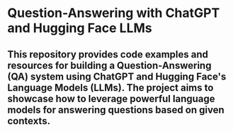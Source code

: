 # Question-Answering with ChatGPT and Hugging Face LLMs
## This repository provides code examples and resources for building a Question-Answering (QA) system using ChatGPT and Hugging Face's Language Models (LLMs). The project aims to showcase how to leverage powerful language models for answering questions based on given contexts.
